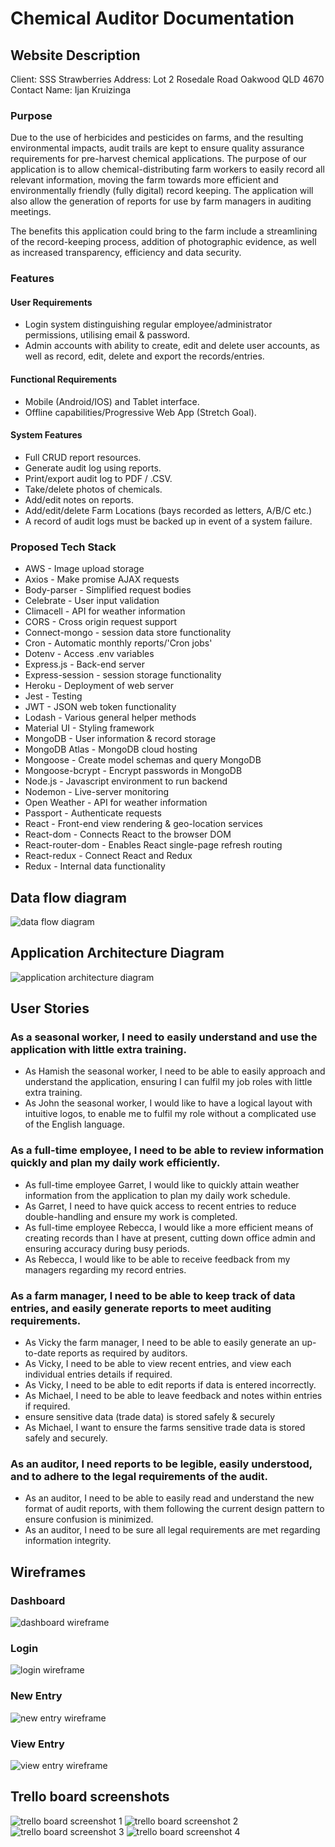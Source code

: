 # Chemical Auditor Documentation

## Website Description

Client: SSS Strawberries
Address: Lot 2 Rosedale Road Oakwood QLD 4670
Contact Name: Ijan Kruizinga

### Purpose

Due to the use of herbicides and pesticides on farms, and the resulting environmental impacts, audit trails are kept to ensure quality assurance requirements for pre-harvest chemical applications. The purpose of our application is to allow chemical-distributing farm workers to easily record all relevant information, moving the farm towards more efficient and environmentally friendly (fully digital) record keeping. The application will also allow the generation of reports for use by farm managers in auditing meetings.

The benefits this application could bring to the farm include a streamlining of the record-keeping process, addition of photographic evidence, as well as increased transparency, efficiency and data security.

### Features

#### User Requirements

- Login system distinguishing regular employee/administrator permissions, utilising email & password.
- Admin accounts with ability to create, edit and delete user accounts, as well as record, edit, delete and export the records/entries.

#### Functional Requirements

- Mobile (Android/IOS) and Tablet interface.
- Offline capabilities/Progressive Web App (Stretch Goal).

#### System Features

- Full CRUD report resources.
- Generate audit log using reports.
- Print/export audit log to PDF / .CSV.
- Take/delete photos of chemicals.
- Add/edit notes on reports.
- Add/edit/delete Farm Locations (bays recorded as letters, A/B/C etc.)
- A record of audit logs must be backed up in event of a system failure.

### Proposed Tech Stack

- AWS - Image upload storage
- Axios - Make promise AJAX requests
- Body-parser - Simplified request bodies
- Celebrate - User input validation
- Climacell - API for weather information
- CORS - Cross origin request support
- Connect-mongo - session data store functionality
- Cron - Automatic monthly reports/'Cron jobs'
- Dotenv - Access .env variables
- Express.js - Back-end server
- Express-session - session storage functionality
- Heroku - Deployment of web server
- Jest - Testing
- JWT - JSON web token functionality
- Lodash - Various general helper methods
- Material UI - Styling framework
- MongoDB - User information & record storage
- MongoDB Atlas - MongoDB cloud hosting
- Mongoose - Create model schemas and query MongoDB
- Mongoose-bcrypt - Encrypt passwords in MongoDB
- Node.js - Javascript environment to run backend
- Nodemon - Live-server monitoring
- Open Weather - API for weather information
- Passport - Authenticate requests
- React - Front-end view rendering & geo-location services
- React-dom - Connects React to the browser DOM
- React-router-dom - Enables React single-page refresh routing
- React-redux - Connect React and Redux
- Redux - Internal data functionality

## Data flow diagram

![data flow diagram](./docs/Data_Flow.png)

## Application Architecture Diagram

![application architecture diagram](./docs/Application_Architecture_Diagram.png)

## User Stories

### As a seasonal worker, I need to easily understand and use the application with little extra training.

- As Hamish the seasonal worker, I need to be able to easily approach and understand the application, ensuring I can fulfil my job roles with little extra training.
- As John the seasonal worker, I would like to have a logical layout with intuitive logos, to enable me to fulfil my role without a complicated use of the English language.

### As a full-time employee, I need to be able to review information quickly and plan my daily work efficiently.

- As full-time employee Garret, I would like to quickly attain weather information from the application to plan my daily work schedule.
- As Garret, I need to have quick access to recent entries to reduce double-handling and ensure my work is completed.
- As full-time employee Rebecca, I would like a more efficient means of creating records than I have at present, cutting down office admin and ensuring accuracy during busy periods.
- As Rebecca, I would like to be able to receive feedback from my managers regarding my record entries.

### As a farm manager, I need to be able to keep track of data entries, and easily generate reports to meet auditing requirements.

- As Vicky the farm manager, I need to be able to easily generate an up-to-date reports as required by auditors.
- As Vicky, I need to be able to view recent entries, and view each individual entries details if required.
- As Vicky, I need to be able to edit reports if data is entered incorrectly.
- As Michael, I need to be able to leave feedback and notes within entries if required.
- ensure sensitive data (trade data) is stored safely & securely
- As Michael, I want to ensure the farms sensitive trade data is stored safely and securely.

### As an auditor, I need reports to be legible, easily understood, and to adhere to the legal requirements of the audit.

- As an auditor, I need to be able to easily read and understand the new format of audit reports, with them following the current design pattern to ensure confusion is minimized.
- As an auditor, I need to be sure all legal requirements are met regarding information integrity.

## Wireframes

### Dashboard

![dashboard wireframe](./docs/wireframes/Dashboard.png)

### Login

![login wireframe](./docs/wireframes/Login.png)

### New Entry

![new entry wireframe](./docs/wireframes/CreateEntry.png)

### View Entry

![view entry wireframe](./docs/wireframes/ViewEntry.png)

## Trello board screenshots

![trello board screenshot 1](./docs/trello/trello1.PNG)
![trello board screenshot 2](./docs/trello/trello2.PNG)
![trello board screenshot 3](./docs/trello/trello3.PNG)
![trello board screenshot 4](./docs/trello/trello4.PNG)